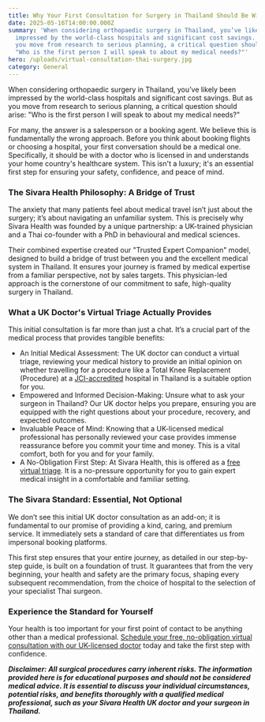 ```yaml
---
title: Why Your First Consultation for Surgery in Thailand Should Be With a UK Doctor
date: 2025-05-16T14:00:00.000Z
summary: 'When considering orthopaedic surgery in Thailand, you’ve likely been
  impressed by the world-class hospitals and significant cost savings. But as
  you move from research to serious planning, a critical question should arise:
  "Who is the first person I will speak to about my medical needs?"'
hero: /uploads/virtual-consultation-thai-surgery.jpg
category: General
---
```

When considering orthopaedic surgery in Thailand, you’ve likely been impressed by the world-class hospitals and significant cost savings. But as you move from research to serious planning, a critical question should arise: "Who is the first person I will speak to about my medical needs?"

For many, the answer is a salesperson or a booking agent. We believe this is fundamentally the wrong approach. Before you think about booking flights or choosing a hospital, your first conversation should be a medical one. Specifically, it should be with a doctor who is licensed in and understands your home country's healthcare system. This isn't a luxury; it's an essential first step for ensuring your safety, confidence, and peace of mind.

### **The Sivara Health Philosophy: A Bridge of Trust**

The anxiety that many patients feel about medical travel isn’t just about the surgery; it’s about navigating an unfamiliar system. This is precisely why Sivara Health was founded by a unique partnership: a UK-trained physician and a Thai co-founder with a PhD in behavioural and medical sciences.

Their combined expertise created our "Trusted Expert Companion" model, designed to build a bridge of trust between you and the excellent medical system in Thailand. It ensures your journey is framed by medical expertise from a familiar perspective, not by sales targets. This physician-led approach is the cornerstone of our commitment to safe, high-quality surgery in Thailand.

### **What a UK Doctor's Virtual Triage Actually Provides**

This initial consultation is far more than just a chat. It’s a crucial part of the medical process that provides tangible benefits:

* An Initial Medical Assessment: The UK doctor can conduct a virtual triage, reviewing your medical history to provide an initial opinion on whether travelling for a procedure like a Total Knee Replacement (Procedure) at a [](http://https.www.jointcommissioninternational.org/)[JCI-accredited](https.www.jointcommissioninternational.org/) hospital in Thailand is a suitable option for you.
* Empowered and Informed Decision-Making: Unsure what to ask your surgeon in Thailand? Our UK doctor helps you prepare, ensuring you are equipped with the right questions about your procedure, recovery, and expected outcomes.
* Invaluable Peace of Mind: Knowing that a UK-licensed medical professional has personally reviewed your case provides immense reassurance before you commit your time and money. This is a vital comfort, both for you and for your family.
* A No-Obligation First Step: At Sivara Health, this is offered as a [free virtual triage](https://sivara.health/#consultation). It is a no-pressure opportunity for you to gain expert medical insight in a comfortable and familiar setting.

### **The Sivara Standard: Essential, Not Optional**

We don’t see this initial UK doctor consultation as an add-on; it is fundamental to our promise of providing a kind, caring, and premium service. It immediately sets a standard of care that differentiates us from impersonal booking platforms.

This first step ensures that your entire journey, as detailed in our step-by-step guide, is built on a foundation of trust. It guarantees that from the very beginning, your health and safety are the primary focus, shaping every subsequent recommendation, from the choice of hospital to the selection of your specialist Thai surgeon.

### **Experience the Standard for Yourself**

Your health is too important for your first point of contact to be anything other than a medical professional. [Schedule your free, no-obligation virtual consultation with our UK-licensed doctor](https://sivara.health/#consultation) today and take the first step with confidence.





***Disclaimer: All surgical procedures carry inherent risks. The information provided here is for educational purposes and should not be considered medical advice. It is essential to discuss your individual circumstances, potential risks, and benefits thoroughly with a qualified medical professional, such as your Sivara Health UK doctor and your surgeon in Thailand.***
